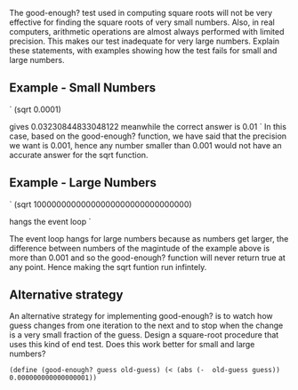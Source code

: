 The good-enough? test used in computing square roots will not be very effective for finding the square roots of very small numbers. Also, in real computers, arithmetic operations are almost always performed with limited precision. This makes our test inadequate for very large numbers. Explain these statements, with examples showing how the test fails for small and large numbers.

## Example - Small Numbers

`
(sqrt 0.0001)

gives 0.03230844833048122 meanwhile the correct answer is 0.01
`
In this case, based on the good-enough? function, we have said that the precision we want is 0.001, hence any number smaller than 0.001 would not have an accurate answer for the sqrt function.

## Example - Large Numbers

`
(sqrt 10000000000000000000000000000000)

hangs the event loop
`

The event loop hangs for large numbers because as numbers get larger, the difference between numbers of the magintude of the example above is more than 0.001 and so the good-enough? function will never return true at any point. Hence making the sqrt funtion run infintely.


## Alternative strategy
An alternative strategy for implementing good-enough? is to watch how guess changes from one iteration to the next and to stop when the change is a very small fraction of the guess. Design a square-root procedure that uses this kind of end test. Does this work better for small and large numbers?

`
(define (good-enough? guess old-guess)
  (< (abs (-  old-guess guess)) 0.000000000000000001))
`

